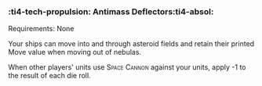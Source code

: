 ### :ti4-tech-propulsion: **Antimass Deflectors**:ti4-absol:

Requirements: None

Your ships can move into and through asteroid fields and retain their printed Move value when moving out of nebulas.

When other players' units use <span style="font-variant:small-caps;">Space Cannon</span> against your units, apply -1 to the result of each die roll.

